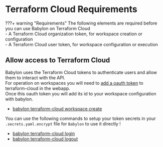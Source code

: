 # Terraform Cloud Requirements

???+ warning "Requirements"
    The following elements are required before you can use Babylon on Terraform Cloud  
     - A Terraform Cloud organization token, for workspace creation or configuration  
     - A Terraform Cloud user token, for workspace configuration or execution

## Allow access to Terraform Cloud
Babylon uses the Terraform Cloud tokens to authenticate users and allow them to interact with the API.  
For operation on workspaces you will need to [add a oauth token](https://developer.hashicorp.com/terraform/tutorials/cloud/github-oauth) to terraform-cloud in the webapp.  
Once this oauth token you will add its id to your workspace configuration with babylon.  
- [babylon terraform-cloud workspace create](https://cosmo-tech.github.io/Babylon/2.1.0/cli/#create_16)


You can use the following commands to setup your token secrets in your `.secrets.yaml.encrypt` file for `Babylon` to use it directly !  
  - [babylon terraform-cloud login](https://cosmo-tech.github.io/Babylon/latest/cli/#login_1)  
  - [babylon terraform-cloud logout](https://cosmo-tech.github.io/Babylon/latest/cli/#logout_1)  

